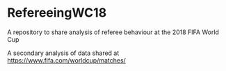 # RefereeingWC18

A repository to share analysis of referee behaviour at the 2018 FIFA World Cup

A secondary analysis of data shared at https://www.fifa.com/worldcup/matches/
